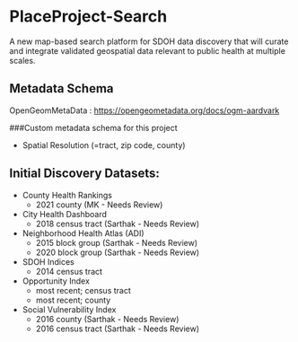 # PlaceProject-Search
A new map-based search platform for SDOH data discovery that will curate and integrate validated geospatial data relevant to public health at multiple scales.

## Metadata Schema

OpenGeomMetaData : https://opengeometadata.org/docs/ogm-aardvark

###Custom metadata schema for this project 
- Spatial Resolution (=tract, zip code, county)

## Initial Discovery Datasets:

- County Health Rankings 
    - 2021 county (MK - Needs Review)
- City Health Dashboard
    - 2018 census tract (Sarthak - Needs Review)
- Neighborhood Health Atlas (ADI)
    - 2015 block group (Sarthak - Needs Review)
    - 2020 block group (Sarthak - Needs Review)
- SDOH Indices
    - 2014 census tract
- Opportunity Index
    - most recent; census tract
    - most recent; county
- Social Vulnerability Index
    - 2016 county (Sarthak - Needs Review)
    - 2016 census tract (Sarthak - Needs Review)
